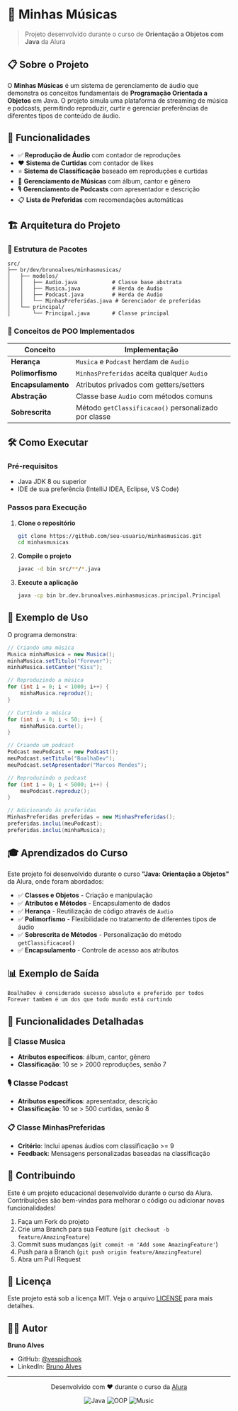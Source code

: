 # 🎵 Minhas Músicas

> Projeto desenvolvido durante o curso de **Orientação a Objetos com Java** da Alura

## 📋 Sobre o Projeto

O **Minhas Músicas** é um sistema de gerenciamento de áudio que demonstra os conceitos fundamentais de **Programação Orientada a Objetos** em Java. O projeto simula uma plataforma de streaming de música e podcasts, permitindo reproduzir, curtir e gerenciar preferências de diferentes tipos de conteúdo de áudio.

## 🚀 Funcionalidades

- ✅ **Reprodução de Áudio** com contador de reproduções
- ❤️ **Sistema de Curtidas** com contador de likes
- ⭐ **Sistema de Classificação** baseado em reproduções e curtidas
- 🎵 **Gerenciamento de Músicas** com álbum, cantor e gênero
- 🎙️ **Gerenciamento de Podcasts** com apresentador e descrição
- 📋 **Lista de Preferidas** com recomendações automáticas

## 🏗️ Arquitetura do Projeto

### 📁 Estrutura de Pacotes

```
src/
├── br/dev/brunoalves/minhasmusicas/
│   ├── modelos/
│   │   ├── Audio.java           # Classe base abstrata
│   │   ├── Musica.java          # Herda de Audio
│   │   ├── Podcast.java         # Herda de Audio
│   │   └── MinhasPreferidas.java # Gerenciador de preferidas
│   └── principal/
│       └── Principal.java       # Classe principal
```

### 🎯 Conceitos de POO Implementados

| Conceito           | Implementação                                         |
| ------------------ | ----------------------------------------------------- |
| **Herança**        | `Musica` e `Podcast` herdam de `Audio`                |
| **Polimorfismo**   | `MinhasPreferidas` aceita qualquer `Audio`            |
| **Encapsulamento** | Atributos privados com getters/setters                |
| **Abstração**      | Classe base `Audio` com métodos comuns                |
| **Sobrescrita**    | Método `getClassificacao()` personalizado por classe |

## 🛠️ Como Executar

### Pré-requisitos

- Java JDK 8 ou superior
- IDE de sua preferência (IntelliJ IDEA, Eclipse, VS Code)

### Passos para Execução

1. **Clone o repositório**

   ```bash
   git clone https://github.com/seu-usuario/minhasmusicas.git
   cd minhasmusicas
   ```

2. **Compile o projeto**

   ```bash
   javac -d bin src/**/*.java
   ```

3. **Execute a aplicação**
   ```bash
   java -cp bin br.dev.brunoalves.minhasmusicas.principal.Principal
   ```

## 📖 Exemplo de Uso

O programa demonstra:

```java
// Criando uma música
Musica minhaMusica = new Musica();
minhaMusica.setTitulo("Forever");
minhaMusica.setCantor("Kiss");

// Reproduzindo a música
for (int i = 0; i < 1000; i++) {
    minhaMusica.reproduz();
}

// Curtindo a música
for (int i = 0; i < 50; i++) {
    minhaMusica.curte();
}

// Criando um podcast
Podcast meuPodcast = new Podcast();
meuPodcast.setTitulo("BoalhaDev");
meuPodcast.setApresentador("Marcos Mendes");

// Reproduzindo o podcast
for (int i = 0; i < 5000; i++) {
    meuPodcast.reproduz();
}

// Adicionando às preferidas
MinhasPreferidas preferidas = new MinhasPreferidas();
preferidas.inclui(meuPodcast);
preferidas.inclui(minhaMusica);
```

## 🎓 Aprendizados do Curso

Este projeto foi desenvolvido durante o curso **"Java: Orientação a Objetos"** da Alura, onde foram abordados:

- ✅ **Classes e Objetos** - Criação e manipulação
- ✅ **Atributos e Métodos** - Encapsulamento de dados
- ✅ **Herança** - Reutilização de código através de `Audio`
- ✅ **Polimorfismo** - Flexibilidade no tratamento de diferentes tipos de áudio
- ✅ **Sobrescrita de Métodos** - Personalização do método `getClassificacao()`
- ✅ **Encapsulamento** - Controle de acesso aos atributos

## 📊 Exemplo de Saída

```
BoalhaDev é considerado sucesso absoluto e preferido por todos
Forever tambem é um dos que todo mundo está curtindo
```

## 🎵 Funcionalidades Detalhadas

### 🎼 Classe Musica
- **Atributos específicos**: álbum, cantor, gênero
- **Classificação**: 10 se > 2000 reproduções, senão 7

### 🎙️ Classe Podcast
- **Atributos específicos**: apresentador, descrição
- **Classificação**: 10 se > 500 curtidas, senão 8

### 📋 Classe MinhasPreferidas
- **Critério**: Inclui apenas áudios com classificação >= 9
- **Feedback**: Mensagens personalizadas baseadas na classificação

## 🤝 Contribuindo

Este é um projeto educacional desenvolvido durante o curso da Alura. Contribuições são bem-vindas para melhorar o código ou adicionar novas funcionalidades!

1. Faça um Fork do projeto
2. Crie uma Branch para sua Feature (`git checkout -b feature/AmazingFeature`)
3. Commit suas mudanças (`git commit -m 'Add some AmazingFeature'`)
4. Push para a Branch (`git push origin feature/AmazingFeature`)
5. Abra um Pull Request

## 📝 Licença

Este projeto está sob a licença MIT. Veja o arquivo [LICENSE](LICENSE) para mais detalhes.

## 👨‍💻 Autor

**Bruno Alves**

- GitHub: [@vespidhook](https://github.com/vespidhook)
- LinkedIn: [Bruno Alves](https://www.linkedin.com/in/brunoalvesilva/)

---

<div align="center">
  <p>Desenvolvido com ❤️ durante o curso da <a href="https://www.alura.com.br">Alura</a></p>
  <img src="https://img.shields.io/badge/Java-ED8B00?style=for-the-badge&logo=java&logoColor=white" alt="Java">
  <img src="https://img.shields.io/badge/OOP-Object--Oriented--Programming-blue?style=for-the-badge" alt="OOP">
  <img src="https://img.shields.io/badge/Music-🎵-green?style=for-the-badge" alt="Music">
</div> 